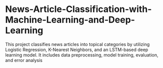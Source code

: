 # News-Article-Classification-with-Machine-Learning-and-Deep-Learning
This project classifies news articles into topical categories by utilizing Logistic Regression, K-Nearest Neighbors, and an LSTM-based deep learning model. It includes data preprocessing, model training, evaluation, and error analysis
